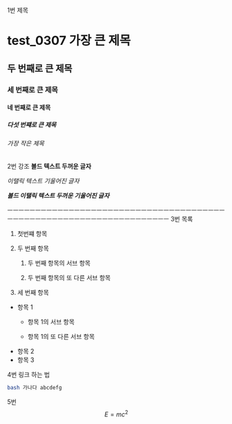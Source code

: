 1번 제목
# test_0307 가장 큰 제목
## 두 번째로 큰 제목
### 세 번째로 큰 제목
#### 네 번째로 큰 제목
##### 다섯 번쨰로 큰 제목
###### 가장 작은 제목


2번 강조
**볼드 텍스트 두꺼운 글자**

*이탤릭 텍스트 기울어진 글자*

***볼드 이탤릭 텍스트 두꺼운 기울어진 글자***





ㅡㅡㅡㅡㅡㅡㅡㅡㅡㅡㅡㅡㅡㅡㅡㅡㅡㅡㅡㅡㅡㅡㅡㅡㅡㅡㅡㅡㅡㅡㅡㅡㅡㅡㅡㅡㅡㅡㅡㅡㅡㅡㅡㅡㅡㅡㅡㅡㅡㅡㅡㅡㅡㅡㅡㅡㅡㅡㅡㅡㅡㅡㅡㅡㅡㅡㅡㅡ
3번 목록
1. 첫번쨰 항목
2. 두 번째 항목
   1. 두 번째 항목의 서브 항목

  
   2. 두 번째 항목의 또 다른 서브 항목
  

3. 세 번째 항목


- 항목 1
  - 항목 1의 서브 항목
 
  - 항목 1의 또 다른 서브 항목
- 항목 2
- 항목 3



4번 링크 하는 법 
``` bash
bash 가나다 abcdefg 
```

5번
$$E=mc^2$$
